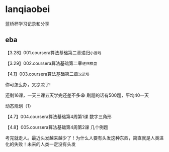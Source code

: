 # lanqiaobei
蓝桥杯学习记录和分享

## eba
【3.28】001.coursera算法基础第二章递归`小游戏`

【3.29】002.coursera算法基础第二章`递归棋盘`

【4.1】003.coursera算法基础第二章`汉诺塔`

你可怎么办，又凉凉了!

还剩16课，一天三课五天学完还差不多😭
刷题的话有500题，平均40一天

动态规划（1）

【4.7】004.coursera算法基础第4周第1课 数字三角形

【4.8】005.coursera算法基础第4周第2课 几个例题

考完就走人。最近头发越来越少了！为什么人要有头发这种东西，简直就是人类进化的失败！未来的人类一定没有头发
